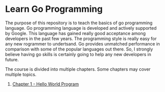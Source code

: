 # Learn Go Programming

The purpose of this repository is to teach the basics of go programming language. Go programming language is developed and actively supported by Google. This language has gained really good acceptance among developers in the past few years. The programming style is really easy for any new rogrammer to undertsand. Go provides unmatched performance in comparison with some of the popular languages out there. So, I strongly believe having go skills is certainly going to help any new developers in future.

The course is divided into multiple chapters. Some chapters may cover multiple topics.

1. [Chapter 1 - Hello World Program](https://github.com/jithumohandas/learngo/tree/main/chapter1)
